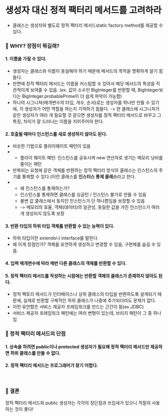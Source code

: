 # 생성자 대신 정적 팩터리 메서드를 고려하라

-  클래스는 생성자와 별도로 정적 팩터리 메서드static factory method를 제공할 수 있다.

### 🧐 WHY? 장점이 뭐길래?
#### 1. 이름을 가질 수 있다.
- 생성자는 클래스와 이름이 동일해야 하기 때문에 메서드의 목적을 명확하게 알기 힘들다.
- 반면에 정적 팩터리 메서드는 이름을 커스텀할 수 있어서 해당 메서드의 특성을 직관적이게 보여줄 수 있음.
(ex. 값이 소수인 BigInteger를 반환할 때, BigInteger보다는 BigInteger.probablePrime이 더 쉽게 파악이 가능함)
- 하나의 시그니쳐(매개변수의 타입, 개수, 순서)로는 생성자를 하나만 만들 수 있기에, 각 생성자가 어떤 역할을 하는지 기억하기 힘들다.
  -> 한 클래스에 시그니처가 같은 생성자가 여러 개 필요할 것 같으면 생성자를 정적 팩터리 메서드로 바꾸고 그 특징, 차이가 잘 드러나는 이름을 지어주어야 한다.
#### 2. 호출될 때마다 인스턴스를 새로 생성하지 않아도 된다.
  - 비슷한 기법으로 플라이웨이트 패턴이 있음
  - - 플라이 웨이트 패턴: 인스턴스를 공유시켜 new 연산자로 생기는 메모리 낭비를 줄이는 패턴
  - 반복되는 요청에 같은 객체를 반환하는 정적 팩터리 방식의 클래스는 인스턴스의 주기를 통제할 수 있다.(이런 클래스를 **인스터스 통제 클래스**라고 한다.
  - - 왜 인스턴스를 통제하는가?
    - 인스턴스를 통제하면 클래스를 싱글턴 / 인스턴스 불가로 만들 수 있음
    - 불변 값 클래스에서 동치인 인스턴스가 단 하나뿐임을 보장할 수 있음
    - -> 메모리의 효율, 객체(데이터)의 일관성, 동일한 값을 가진 인스턴스가 여러 개 생성되지 않도록 보장
#### 3. 반환 타입의 하위 타입 객체를 반환할 수 있는 능력이 있다.
 - 하위 타입이란 extends나 interface를 말한다.
 - 왜 이게 장점인가? 객체를 유연하게 생성하고 변경할 수 있음, 구현체를 숨길 수 있음.
#### 4. 입력 매개변수에 따라 매번 다른 클래스의 객체를 반환할 수 있다.
#### 5. 정적 팩터리 메서드를 작성하는 시점에는 반환할 객체의 클래스가 존재하지 않아도 된다.
  - 정적 팩토리 메서드가 인터페이스나 상위 클래스의 타입을 반환하도록 설계되기 때문에, 실제로 반환할 구체적인 하위 클래스가 나중에 추가되더라도 문제가 없다.
  - 이런 유연함은 서비스 제공자 프레임워크를 만드는 근간이 됨(ex.JDBC)
  - 서비스 제공자 프레임워크 패턴에는 여러 변형이 있는데, 브리지 패턴이 그 중 하나임
### 🧐 정적 팩터리 메서드의 단점
#### 1. 상속을 하려면 public이나 protected 생성자가 필요해 정적 팩터리 메서드만 제공하면 하위 클래스를 만들 수 없다.
#### 2. 정적 팩터리 메서드는 프로그래머가 찾기 어렵다.
</br>

### 🚩 결론
정적 팩터리 메서드와 public 생성자는 각각의 장단점과 쓰임새가 있으니 적절히 사용하는 것이 좋다!
